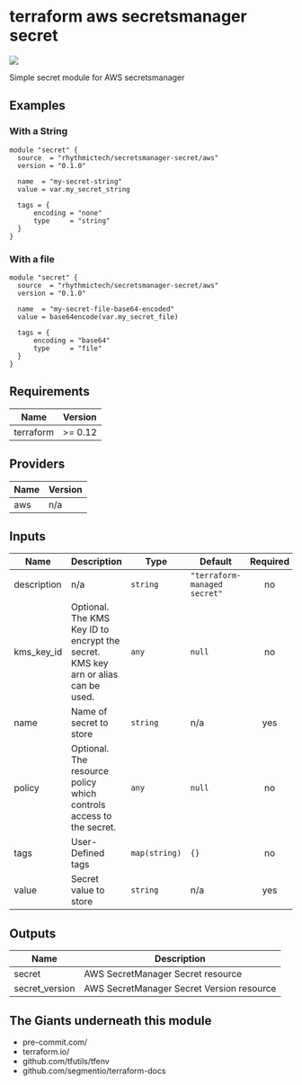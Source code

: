 # terraform aws secretsmanager secret
[![](https://github.com/rhythmictech/terraform-aws-secretsmanager-secret/workflows/format-and-lint/badge.svg)](https://github.com/rhythmictech/terraform-aws-secretsmanager-secret/actions)

Simple secret module for AWS secretsmanager

## Examples

### With a String
```hcl
module "secret" {
  source  = "rhythmictech/secretsmanager-secret/aws"
  version = "0.1.0"

  name  = "my-secret-string"
  value = var.my_secret_string

  tags = {
      encoding = "none"
      type     = "string"
  }
}
```

### With a file
```hcl
module "secret" {
  source  = "rhythmictech/secretsmanager-secret/aws"
  version = "0.1.0"

  name  = "my-secret-file-base64-encoded"
  value = base64encode(var.my_secret_file)

  tags = {
      encoding = "base64"
      type     = "file"
  }
}
```

<!-- BEGINNING OF PRE-COMMIT-TERRAFORM DOCS HOOK -->
## Requirements

| Name | Version |
|------|---------|
| terraform | >= 0.12 |

## Providers

| Name | Version |
|------|---------|
| aws | n/a |

## Inputs

| Name | Description | Type | Default | Required |
|------|-------------|------|---------|:--------:|
| description | n/a | `string` | `"terraform-managed secret"` | no |
| kms\_key\_id | Optional. The KMS Key ID to encrypt the secret. KMS key arn or alias can be used. | `any` | `null` | no |
| name | Name of secret to store | `string` | n/a | yes |
| policy | Optional. The resource policy which controls access to the secret. | `any` | `null` | no |
| tags | User-Defined tags | `map(string)` | `{}` | no |
| value | Secret value to store | `string` | n/a | yes |

## Outputs

| Name | Description |
|------|-------------|
| secret | AWS SecretManager Secret resource |
| secret\_version | AWS SecretManager Secret Version resource |

<!-- END OF PRE-COMMIT-TERRAFORM DOCS HOOK -->

## The Giants underneath this module
- pre-commit.com/
- terraform.io/
- github.com/tfutils/tfenv
- github.com/segmentio/terraform-docs
